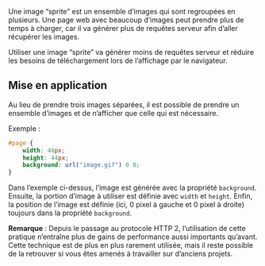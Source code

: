 Une image “sprite” est un ensemble d’images qui sont regroupées en plusieurs. Une page web avec beaucoup d’images peut prendre plus de temps à charger, car il va générer plus de requêtes serveur afin d’aller récupérer les images.

Utiliser une image “sprite” va générer moins de requêtes serveur et réduire les besoins de téléchargement lors de l’affichage par le navigateur.

## Mise en application

Au lieu de prendre trois images séparées, il est possible de prendre un ensemble d’images et de n’afficher que celle qui est nécessaire.

Exemple :

```css
#page {
	width: 46px;
	height: 44px;
	background: url("image.gif") 0 0;
}
```

Dans l’exemple ci-dessus, l’image est générée avec la propriété ```background```. Ensuite, la portion d’image à utiliser est définie avec ```width``` et ```height```. Enfin, la position de l’image est définie (ici, 0 pixel à gauche et 0 pixel à droite) toujours dans la propriété ```background```.

__Remarque__ : Depuis le passage au protocole HTTP 2, l’utilisation de cette pratique n’entraîne plus de gains de performance aussi importants qu’avant. Cette technique est de plus en plus rarement utilisée, mais il reste possible de la retrouver si vous êtes amenés à travailler sur d’anciens projets.